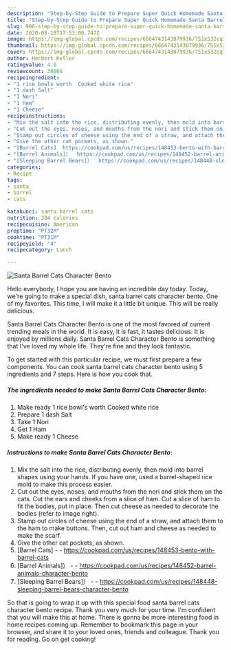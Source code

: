 ```yaml
---
description: "Step-by-Step Guide to Prepare Super Quick Homemade Santa Barrel Cats Character Bento"
title: "Step-by-Step Guide to Prepare Super Quick Homemade Santa Barrel Cats Character Bento"
slug: 906-step-by-step-guide-to-prepare-super-quick-homemade-santa-barrel-cats-character-bento
date: 2020-08-18T17:53:00.747Z
image: https://img-global.cpcdn.com/recipes/6664743143079936/751x532cq70/santa-barrel-cats-character-bento-recipe-main-photo.jpg
thumbnail: https://img-global.cpcdn.com/recipes/6664743143079936/751x532cq70/santa-barrel-cats-character-bento-recipe-main-photo.jpg
cover: https://img-global.cpcdn.com/recipes/6664743143079936/751x532cq70/santa-barrel-cats-character-bento-recipe-main-photo.jpg
author: Herbert Keller
ratingvalue: 4.6
reviewcount: 38666
recipeingredient:
- "1 rice bowls worth  Cooked white rice"
- "1 dash Salt"
- "1 Nori"
- "1 Ham"
- "1 Cheese"
recipeinstructions:
- "Mix the salt into the rice, distributing evenly, then mold into barrel shapes using your hands. If you have one, used a barrel-shaped rice mold to make this process easier."
- "Cut out the eyes, noses, and mouths from the nori and stick them on the cats. Cut the ears and cheeks from a slice of ham. Cut a slice of ham to fit the bodies, put in place. Then cut cheese as needed to decorate the bodies (refer to image right)."
- "Stamp out circles of cheese using the end of a straw, and attach them to the ham to make buttons. Then, cut out ham and cheese as needed to make the scarf."
- "Give the other cat pockets, as shown."
- "[Barrel Cats]  https://cookpad.com/us/recipes/148453-bento-with-barrel-cats"
- "[Barrel Animals]）  https://cookpad.com/us/recipes/148452-barrel-animals-character-bento"
- "[Sleeping Barrel Bears]）  https://cookpad.com/us/recipes/148448-sleeping-barrel-bears-character-bento"
categories:
- Recipe
tags:
- santa
- barrel
- cats

katakunci: santa barrel cats 
nutrition: 284 calories
recipecuisine: American
preptime: "PT32M"
cooktime: "PT31M"
recipeyield: "4"
recipecategory: Lunch

---
```



![Santa Barrel Cats Character Bento](https://img-global.cpcdn.com/recipes/6664743143079936/751x532cq70/santa-barrel-cats-character-bento-recipe-main-photo.jpg)

Hello everybody, I hope you are having an incredible day today. Today, we're going to make a special dish, santa barrel cats character bento. One of my favorites. This time, I will make it a little bit unique. This will be really delicious.



Santa Barrel Cats Character Bento is one of the most favored of current trending meals in the world. It is easy, it is fast, it tastes delicious. It is enjoyed by millions daily. Santa Barrel Cats Character Bento is something that I've loved my whole life. They're fine and they look fantastic.


To get started with this particular recipe, we must first prepare a few components. You can cook santa barrel cats character bento using 5 ingredients and 7 steps. Here is how you cook that.

<!--inarticleads1-->

##### The ingredients needed to make Santa Barrel Cats Character Bento:

1. Make ready 1 rice bowl&#39;s worth  Cooked white rice
1. Prepare 1 dash Salt
1. Take 1 Nori
1. Get 1 Ham
1. Make ready 1 Cheese




<!--inarticleads2-->

##### Instructions to make Santa Barrel Cats Character Bento:

1. Mix the salt into the rice, distributing evenly, then mold into barrel shapes using your hands. If you have one, used a barrel-shaped rice mold to make this process easier.
1. Cut out the eyes, noses, and mouths from the nori and stick them on the cats. Cut the ears and cheeks from a slice of ham. Cut a slice of ham to fit the bodies, put in place. Then cut cheese as needed to decorate the bodies (refer to image right).
1. Stamp out circles of cheese using the end of a straw, and attach them to the ham to make buttons. Then, cut out ham and cheese as needed to make the scarf.
1. Give the other cat pockets, as shown.
1. [Barrel Cats] -  - https://cookpad.com/us/recipes/148453-bento-with-barrel-cats
1. [Barrel Animals]） -  - https://cookpad.com/us/recipes/148452-barrel-animals-character-bento
1. [Sleeping Barrel Bears]） -  - https://cookpad.com/us/recipes/148448-sleeping-barrel-bears-character-bento




So that is going to wrap it up with this special food santa barrel cats character bento recipe. Thank you very much for your time. I'm confident that you will make this at home. There is gonna be more interesting food in home recipes coming up. Remember to bookmark this page in your browser, and share it to your loved ones, friends and colleague. Thank you for reading. Go on get cooking!
